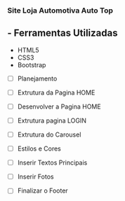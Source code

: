 ### Site Loja Automotiva Auto Top

## - Ferramentas Utilizadas  

- HTML5
- CSS3
- Bootstrap

- [ ] Planejamento

- [ ] Extrutura da Pagina HOME

- [ ] Desenvolver a Pagina HOME

- [ ] Extrutura pagina LOGIN

- [ ] Extrutura do Carousel

- [ ] Estilos e Cores

- [ ] Inserir Textos Principais

- [ ] Inserir Fotos

- [ ] Finalizar o Footer




